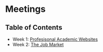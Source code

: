 # Meetings

## Table of Contents

- Week 1: [Profesisonal Academic Websites](https://github.com/rmorgan10/UWMadisonPGSC-PD/tree/master/Meetings/Meeting_1)
- Week 2: [The Job Market](https://github.com/rmorgan10/UWMadisonPGSC-PD/tree/master/Meetings/Meeting_2)